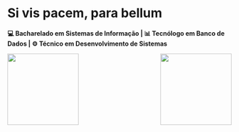 # Si vis pacem, para bellum
<b>💻 Bacharelado em Sistemas de Informação | <b> 📊 Tecnólogo em Banco de Dados |<b> ⚙️ Técnico em Desenvolvimento de Sistemas 
<div>
    <a href="https://github.com/vikttorcostta">
        <img height=160 align="center" src="https://github-readme-stats.vercel.app/api?username=vikttorcostta&show_icons=true&theme=tokyonight&layout=compact" />
        <img height=160 align="right" src="https://github-readme-stats.vercel.app/api/top-langs?username=vikttorcostta&theme=tokyonight&layout=compact&langs_count=200&card_width=320" />
    </a>
</div>

